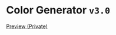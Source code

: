 # Color Generator `v3.0`

[Preview (Private)](https://color-generator-f64xuky7f-saeidex.vercel.app/)
